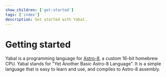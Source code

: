 ```yaml
---
show_children: ['get-started']
tags: ['index']
description: Get started with Yabal.
---
```


# Getting started

Yabal is a programming language for [Astro-8](https://github.com/sam-astro/Astro8-Computer), a custom 16-bit homebrew CPU. Yabal stands for "Yet Another Basic Astro-8 Language".
It is a simple language that is easy to learn and use, and compiles to Astro-8 assembly.

